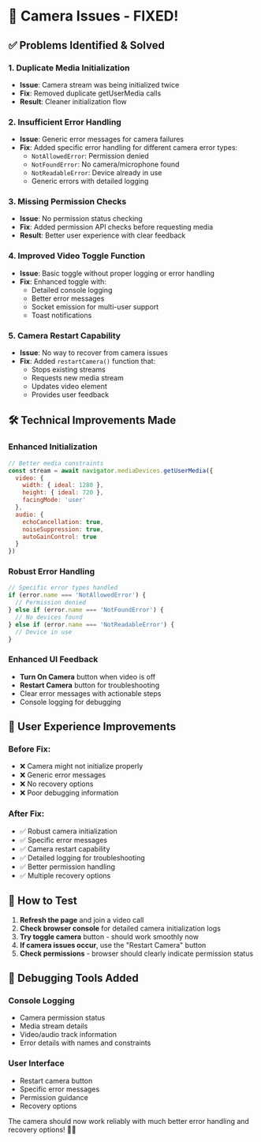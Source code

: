 # 🎥 Camera Issues - FIXED!

## ✅ **Problems Identified & Solved**

### 1. **Duplicate Media Initialization**
- **Issue**: Camera stream was being initialized twice
- **Fix**: Removed duplicate getUserMedia calls
- **Result**: Cleaner initialization flow

### 2. **Insufficient Error Handling**
- **Issue**: Generic error messages for camera failures
- **Fix**: Added specific error handling for different camera error types:
  - `NotAllowedError`: Permission denied
  - `NotFoundError`: No camera/microphone found
  - `NotReadableError`: Device already in use
  - Generic errors with detailed logging

### 3. **Missing Permission Checks**
- **Issue**: No permission status checking
- **Fix**: Added permission API checks before requesting media
- **Result**: Better user experience with clear feedback

### 4. **Improved Video Toggle Function**
- **Issue**: Basic toggle without proper logging or error handling
- **Fix**: Enhanced toggle with:
  - Detailed console logging
  - Better error messages
  - Socket emission for multi-user support
  - Toast notifications

### 5. **Camera Restart Capability**
- **Issue**: No way to recover from camera issues
- **Fix**: Added `restartCamera()` function that:
  - Stops existing streams
  - Requests new media stream
  - Updates video element
  - Provides user feedback

## 🛠️ **Technical Improvements Made**

### Enhanced Initialization
```javascript
// Better media constraints
const stream = await navigator.mediaDevices.getUserMedia({
  video: { 
    width: { ideal: 1280 }, 
    height: { ideal: 720 },
    facingMode: 'user'
  },
  audio: { 
    echoCancellation: true, 
    noiseSuppression: true,
    autoGainControl: true
  }
})
```

### Robust Error Handling
```javascript
// Specific error types handled
if (error.name === 'NotAllowedError') {
  // Permission denied
} else if (error.name === 'NotFoundError') {
  // No devices found
} else if (error.name === 'NotReadableError') {
  // Device in use
}
```

### Enhanced UI Feedback
- **Turn On Camera** button when video is off
- **Restart Camera** button for troubleshooting
- Clear error messages with actionable steps
- Console logging for debugging

## 🎯 **User Experience Improvements**

### Before Fix:
- ❌ Camera might not initialize properly
- ❌ Generic error messages
- ❌ No recovery options
- ❌ Poor debugging information

### After Fix:
- ✅ Robust camera initialization
- ✅ Specific error messages
- ✅ Camera restart capability
- ✅ Detailed logging for troubleshooting
- ✅ Better permission handling
- ✅ Multiple recovery options

## 🚀 **How to Test**

1. **Refresh the page** and join a video call
2. **Check browser console** for detailed camera initialization logs
3. **Try toggle camera** button - should work smoothly now
4. **If camera issues occur**, use the "Restart Camera" button
5. **Check permissions** - browser should clearly indicate permission status

## 🔧 **Debugging Tools Added**

### Console Logging
- Camera permission status
- Media stream details
- Video/audio track information
- Error details with names and constraints

### User Interface
- Restart camera button
- Specific error messages
- Permission guidance
- Recovery options

The camera should now work reliably with much better error handling and recovery options! 🎥✨

